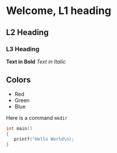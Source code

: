 # Welcome, L1 heading
## L2 Heading
###  L3 Heading

**Text in Bold**
*Text in Italic*
## Colors
* Red
* Green
* Blue

Here is a command `mkdir`
```c
int main()
{
   printf("Hello World\n);
}
```
